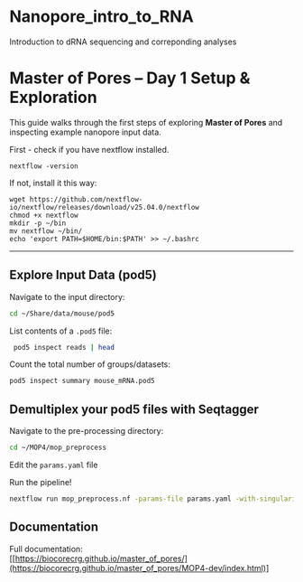 # Nanopore_intro_to_RNA
Introduction to dRNA sequencing and correponding analyses

#  Master of Pores – Day 1 Setup & Exploration

This guide walks through the first steps of exploring **Master of Pores** and inspecting example nanopore input data.


First - check if you have nextflow installed.

```
nextflow -version
```
If not, install it this way:
```
wget https://github.com/nextflow-io/nextflow/releases/download/v25.04.0/nextflow
chmod +x nextflow
mkdir -p ~/bin
mv nextflow ~/bin/
echo 'export PATH=$HOME/bin:$PATH' >> ~/.bashrc
```
---


##  Explore Input Data (pod5)

Navigate to the input directory:

```bash
cd ~/Share/data/mouse/pod5

```

List contents of a `.pod5` file:

```bash
 pod5 inspect reads | head
```

Count the total number of groups/datasets:

```bash
pod5 inspect summary mouse_mRNA.pod5
```


##  Demultiplex your pod5 files with Seqtagger

Navigate to the pre-processing directory:

```bash
cd ~/MOP4/mop_preprocess
```

Edit the  `params.yaml` file

Run the pipeline!

```bash
nextflow run mop_preprocess.nf -params-file params.yaml -with-singularity --nv -profile local -bg > demultiplexing.log
```

##  Documentation

Full documentation:  
[[https://biocorecrg.github.io/master_of_pores/](https://biocorecrg.github.io/master_of_pores/MOP4-dev/index.html)]
